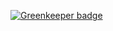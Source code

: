 

[![Greenkeeper badge](https://badges.greenkeeper.io/shannonjanehogan/Breakpath-Node-Api.svg)](https://greenkeeper.io/)